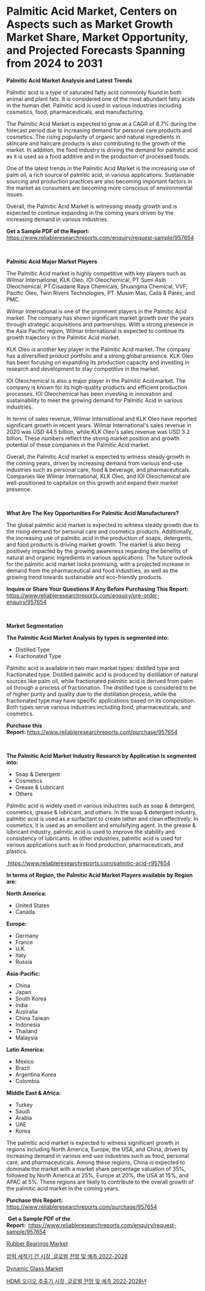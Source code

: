<p><h1>Palmitic Acid Market, Centers on Aspects such as Market Growth Market Share, Market Opportunity, and Projected Forecasts Spanning from 2024 to 2031</h1></p><p><strong>Palmitic Acid Market Analysis and Latest Trends</strong></p>
<p><p>Palmitic acid is a type of saturated fatty acid commonly found in both animal and plant fats. It is considered one of the most abundant fatty acids in the human diet. Palmitic acid is used in various industries including cosmetics, food, pharmaceuticals, and manufacturing.</p><p>The Palmitic Acid Market is expected to grow at a CAGR of 8.7% during the forecast period due to increasing demand for personal care products and cosmetics. The rising popularity of organic and natural ingredients in skincare and haircare products is also contributing to the growth of the market. In addition, the food industry is driving the demand for palmitic acid as it is used as a food additive and in the production of processed foods.</p><p>One of the latest trends in the Palmitic Acid Market is the increasing use of palm oil, a rich source of palmitic acid, in various applications. Sustainable sourcing and production practices are also becoming important factors in the market as consumers are becoming more conscious of environmental issues.</p><p>Overall, the Palmitic Acid Market is witnessing steady growth and is expected to continue expanding in the coming years driven by the increasing demand in various industries.</p></p>
<p><strong>Get a Sample PDF of the Report:&nbsp;</strong> <a href="https://www.reliableresearchreports.com/enquiry/request-sample/957654">https://www.reliableresearchreports.com/enquiry/request-sample/957654</a></p>
<p>&nbsp;</p>
<p><strong>Palmitic Acid Major Market Players</strong></p>
<p><p>The Palmitic Acid market is highly competitive with key players such as Wilmar International, KLK Oleo, IOI Oleochemical, PT Sumi Asih Oleochemical, PT.Cisadane Raya Chemicals, Shuangma Chemical, VVF, Pacific Oleo, Twin Rivers Technologies, PT. Musim Mas, Cailà & Parés, and PMC. </p><p>Wilmar International is one of the prominent players in the Palmitic Acid market. The company has shown significant market growth over the years through strategic acquisitions and partnerships. With a strong presence in the Asia Pacific region, Wilmar International is expected to continue its growth trajectory in the Palmitic Acid market.</p><p>KLK Oleo is another key player in the Palmitic Acid market. The company has a diversified product portfolio and a strong global presence. KLK Oleo has been focusing on expanding its production capacity and investing in research and development to stay competitive in the market.</p><p>IOI Oleochemical is also a major player in the Palmitic Acid market. The company is known for its high-quality products and efficient production processes. IOI Oleochemical has been investing in innovation and sustainability to meet the growing demand for Palmitic Acid in various industries.</p><p>In terms of sales revenue, Wilmar International and KLK Oleo have reported significant growth in recent years. Wilmar International's sales revenue in 2020 was USD 44.5 billion, while KLK Oleo's sales revenue was USD 3.2 billion. These numbers reflect the strong market position and growth potential of these companies in the Palmitic Acid market.</p><p>Overall, the Palmitic Acid market is expected to witness steady growth in the coming years, driven by increasing demand from various end-use industries such as personal care, food & beverage, and pharmaceuticals. Companies like Wilmar International, KLK Oleo, and IOI Oleochemical are well-positioned to capitalize on this growth and expand their market presence.</p></p>
<p>&nbsp;</p>
<p><strong>What Are The Key Opportunities For Palmitic Acid Manufacturers?</strong></p>
<p><p>The global palmitic acid market is expected to witness steady growth due to the rising demand for personal care and cosmetics products. Additionally, the increasing use of palmitic acid in the production of soaps, detergents, and food products is driving market growth. The market is also being positively impacted by the growing awareness regarding the benefits of natural and organic ingredients in various applications. The future outlook for the palmitic acid market looks promising, with a projected increase in demand from the pharmaceutical and food industries, as well as the growing trend towards sustainable and eco-friendly products.</p></p>
<p><strong>Inquire or Share Your Questions If Any Before Purchasing This Report:</strong> <a href="https://www.reliableresearchreports.com/enquiry/pre-order-enquiry/957654">https://www.reliableresearchreports.com/enquiry/pre-order-enquiry/957654</a></p>
<p>&nbsp;</p>
<p><strong>Market Segmentation</strong></p>
<p><strong>The Palmitic Acid Market Analysis by types is segmented into:</strong></p>
<p><ul><li>Distilled Type</li><li>Fractionated Type</li></ul></p>
<p><p>Palmitic acid is available in two main market types: distilled type and fractionated type. Distilled palmitic acid is produced by distillation of natural sources like palm oil, while fractionated palmitic acid is derived from palm oil through a process of fractionation. The distilled type is considered to be of higher purity and quality due to the distillation process, while the fractionated type may have specific applications based on its composition. Both types serve various industries including food, pharmaceuticals, and cosmetics.</p></p>
<p><strong>Purchase this Report:&nbsp;</strong><a href="https://www.reliableresearchreports.com/purchase/957654">https://www.reliableresearchreports.com/purchase/957654</a></p>
<p>&nbsp;</p>
<p><strong>The Palmitic Acid Market Industry Research by Application is segmented into:</strong></p>
<p><ul><li>Soap & Detergent</li><li>Cosmetics</li><li>Grease & Lubricant</li><li>Others</li></ul></p>
<p><p>Palmitic acid is widely used in various industries such as soap & detergent, cosmetics, grease & lubricant, and others. In the soap & detergent industry, palmitic acid is used as a surfactant to create lather and clean effectively. In cosmetics, it is used as an emollient and emulsifying agent. In the grease & lubricant industry, palmitic acid is used to improve the stability and consistency of lubricants. In other industries, palmitic acid is used for various applications such as in food production, pharmaceuticals, and plastics.</p></p>
<p><a href="https://www.reliableresearchreports.com/palmitic-acid-r957654">&nbsp;https://www.reliableresearchreports.com/palmitic-acid-r957654</a></p>
<p><strong>In terms of Region, the Palmitic Acid Market Players available by Region are:</strong></p>
<p>
    <p> <strong> North America: </strong>
        <ul>
            <li>United States</li>
            <li>Canada</li>
        </ul>
        </p> 
    <p> <strong> Europe: </strong>
        <ul>
            <li>Germany</li>
            <li>France</li>
            <li>U.K.</li>
            <li>Italy</li>
            <li>Russia</li>
        </ul>
        </p> 
    <p> <strong> Asia-Pacific: </strong>
        <ul>
            <li>China</li>
            <li>Japan</li>
            <li>South Korea</li>
            <li>India</li>
            <li>Australia</li>
            <li>China Taiwan</li>
            <li>Indonesia</li>
            <li>Thailand</li>
            <li>Malaysia</li>
        </ul>
        </p> 
    <p> <strong> Latin America: </strong>
        <ul>
            <li>Mexico</li>
            <li>Brazil</li>
            <li>Argentina Korea</li>
            <li>Colombia</li>
        </ul>
        </p> 
    <p> <strong> Middle East & Africa: </strong>
        <ul>
            <li>Turkey</li>
            <li>Saudi</li>
            <li>Arabia</li>
            <li>UAE</li>
            <li>Korea</li>
        </ul>
    </p>
    </p>
<p><p>The palmitic acid market is expected to witness significant growth in regions including North America, Europe, the USA, and China, driven by increasing demand in various end-use industries such as food, personal care, and pharmaceuticals. Among these regions, China is expected to dominate the market with a market share percentage valuation of 35%, followed by North America at 25%, Europe at 20%, the USA at 15%, and APAC at 5%. These regions are likely to contribute to the overall growth of the palmitic acid market in the coming years.</p></p>
<p><strong>Purchase this Report: </strong><a href="https://www.reliableresearchreports.com/purchase/957654">https://www.reliableresearchreports.com/purchase/957654</a></p>
<p>&nbsp;<strong>Get a Sample PDF of the Report:&nbsp;&nbsp;</strong><a href="https://www.reliableresearchreports.com/enquiry/request-sample/957654">https://www.reliableresearchreports.com/enquiry/request-sample/957654</a></p>
<p><strong></strong></p>
<p><p><a href="https://github.com/ayamsauke86/Market-Research-Report-List-1/blob/main/rubber-bearings-market.md">Rubber Bearings Market</a></p><p><a href="https://github.com/WilburKihn5676/Market-Research-Report-List-2/blob/main/1285025131199.md">압력 세척기 건 시장, 글로벌 전망 및 예측 2022-2028</a></p><p><a href="https://github.com/airdrophunter675/Market-Research-Report-List-1/blob/main/dynamic-glass-market.md">Dynamic Glass Market</a></p><p><a href="https://github.com/vseigx30c9a1j/Market-Research-Report-List-3/blob/main/2801201131198.md">HDMI 오디오 추출기 시장, 글로벌 전망 및 예측 2022-2028년</a></p></p>